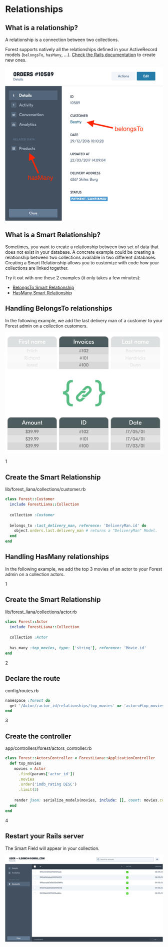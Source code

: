 # Relationships

## What is a relationship?

A relationship is a connection between two collections.

Forest supports natively all the relationships defined in your ActiveRecord models
(`belongsTo`, `hasMany`, …). <a
href="http://guides.rubyonrails.org/association_basics.html"
target="_blank">Check the Rails documentation</a> to create new ones.

<img src="/public/img/relationship-1.png" alt="relationship">

## What is a Smart Relationship?

Sometimes, you want to create a relationship between two set of data that does
not exist in your database. A concrete example could be creating a relationship
between two collections available in two different databases. Creating a Smart
Relationship allows you to customize with code how your collections are linked
together.

Try it out with one these 2 examples (it only takes a few minutes):

- [BelongsTo Smart Relationship](#handling-belongsto-relationships)
- [HasMany Smart Relationship](#handling-hasmany-relationships)

## Handling BelongsTo relationships

In the following example, we add the last delivery man of a customer to your
Forest admin on a collection customers.

<img src="/public/img/smart-relationship-1.png" alt="Smart relationship"
  class="img--retina">

<div class="l-step l-mb l-pt">
  <span class="l-step__number l-step__number--active u-f-l u-hm-r">1</span>
  <div class="u-o-h">
    <h2 class="l-step__title">Create the Smart Relationship</h2>
    <p class="l-step__description">lib/forest_liana/collections/customer.rb</p>
  </div>
</div>

```ruby
class Forest::Customer
  include ForestLiana::Collection

  collection :Customer

  belongs_to :last_delivery_man, reference: 'DeliveryMan.id' do
    object.orders.last.delivery_man # returns a "DeliveryMan" Model.
  end
end
```

## Handling HasMany relationships

In the following example, we add the top 3 movies of an actor to your
Forest admin on a collection actors.

<div class="l-step l-mb l-pt">
  <span class="l-step__number l-step__number--active u-f-l u-hm-r">1</span>
  <div class="u-o-h">
    <h2 class="l-step__title">Create the Smart Relationship</h2>
    <p class="l-step__description">lib/forest_liana/collections/actor.rb</p>
  </div>
</div>

```ruby
class Forest::Actor
  include ForestLiana::Collection

  collection :Actor

  has_many :top_movies, type: ['string'], reference: 'Movie.id'
end
```

<div class="l-step l-mb l-pt">
  <span class="l-step__number l-step__number--active u-f-l u-hm-r">2</span>
  <div class="u-o-h">
    <h2 class="l-step__title">Declare the route</h2>
    <p class="l-step__description">config/routes.rb</p>
  </div>
</div>

```ruby
namespace :forest do
  get '/Actor/:actor_id/relationships/top_movies' => 'actors#top_movies'
end
```

<div class="l-step l-mb l-pt">
  <span class="l-step__number l-step__number--active u-f-l u-hm-r">3</span>
  <div class="u-o-h">
    <h2 class="l-step__title">Create the controller</h2>
    <p class="l-step__description">app/controllers/forest/actors_controller.rb</p>
  </div>
</div>

```ruby
class Forest::ActorsController < ForestLiana::ApplicationController
  def top_movies
    movies = Actor
      .find(params['actor_id'])
      .movies
      .order('imdb_rating DESC')
      .limit(3)

    render json: serialize_models(movies, include: [], count: movies.count)
  end
end
```

<div class="l-step l-mb l-pt">
  <span class="l-step__number l-step__number--active u-f-l u-hm-r">4</span>
  <div class="u-o-h">
    <h2 class="l-step__title">Restart your Rails server</h2>
    <p class="l-step__description">The Smart Field will appear in your collection.</p>
  </div>
</div>

![SmartField 1](/public/img/smart-field-1.png "smart-field-1")
